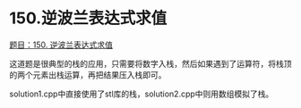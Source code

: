 # 150.逆波兰表达式求值

[题目：150. 逆波兰表达式求值](https://leetcode.cn/problems/evaluate-reverse-polish-notation/)

这道题是很典型的栈的应用，只需要将数字入栈，然后如果遇到了运算符，将栈顶的两个元素出栈运算，再把结果压入栈即可。

solution1.cpp中直接使用了stl库的栈，solution2.cpp中则用数组模拟了栈。